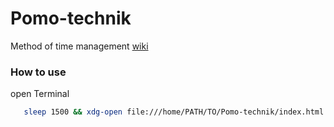 # Pomo-technik
Method of time management [wiki](https://de.wikipedia.org/wiki/Pomodoro-Technik)

### How to use 
open Terminal 
```bash
   sleep 1500 && xdg-open file:///home/PATH/TO/Pomo-technik/index.html
```


